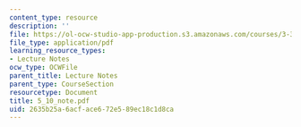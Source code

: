 ```yaml
---
content_type: resource
description: ''
file: https://ol-ocw-studio-app-production.s3.amazonaws.com/courses/3-320-atomistic-computer-modeling-of-materials-sma-5107-spring-2005/2635b25a6acface672e589ec18c1d8ca_5_10_note.pdf
file_type: application/pdf
learning_resource_types:
- Lecture Notes
ocw_type: OCWFile
parent_title: Lecture Notes
parent_type: CourseSection
resourcetype: Document
title: 5_10_note.pdf
uid: 2635b25a-6acf-ace6-72e5-89ec18c1d8ca
---
```

